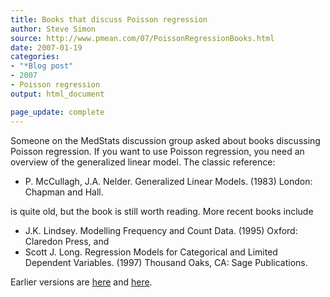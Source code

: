 ```yaml
---
title: Books that discuss Poisson regression
author: Steve Simon
source: http://www.pmean.com/07/PoissonRegressionBooks.html
date: 2007-01-19
categories:
- "*Blog post"
- 2007
- Poisson regression
output: html_document

page_update: complete
---
```


Someone on the MedStats discussion group asked about books discussing Poisson regression. If you want to use Poisson regression, you need an overview of the generalized linear model. The classic reference:

+  P. McCullagh, J.A. Nelder. Generalized Linear Models. (1983) London: Chapman and Hall.

is quite old, but the book is still worth reading. More recent books include

+  J.K. Lindsey. Modelling Frequency and Count Data. (1995) Oxford: Claredon Press, and
+  Scott J. Long. Regression Models for Categorical and Limited Dependent Variables. (1997) Thousand Oaks, CA: Sage Publications.

Earlier versions are [here][sim1] and [here][sim2].

[sim1]: http://www.pmean.com/07/PoissonRegressionBooks.html
[sim2]: http://new.pmean.com/PoissonRegressionBooks/
